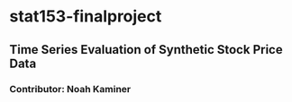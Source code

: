 # stat153-finalproject
## Time Series Evaluation of Synthetic Stock Price Data
### Contributor: Noah Kaminer
